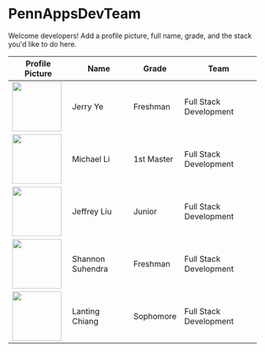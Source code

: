 # PennAppsDevTeam
Welcome developers! Add a profile picture, full name, grade, and the stack you'd like to do here. 

Profile Picture | Name | Grade | Team |
---|---|---|---
| <img src="https://scontent-iad3-1.xx.fbcdn.net/v/t1.0-9/42791987_2144795585532568_7489887046794739712_n.jpg?_nc_cat=102&_nc_oc=AQmR6zfYBiMYtdc7CPg0kbWaBy1EZe-6vjhcZ1X-L27r2nB-RysqaJq8F7TFJ9K5JJ9rVluf-jNySxq9B41yp4tj&_nc_ht=scontent-iad3-1.xx&oh=6f9542a0ff38f32899240137b570e5cc&oe=5E46B5D2" width=100/> | Jerry Ye | Freshman | Full Stack Development
| <img src="https://scontent-iad3-1.xx.fbcdn.net/v/t1.0-9/66792987_1759426120869431_7000381343372673024_n.jpg?_nc_cat=109&_nc_oc=AQnJj8kiSthplBh74fIcEFhy2X-rkqhEap75D997Voj4zeyJnSCpePG9itauu1GSq738PYPDDQCzsyNA1ks9NPU8&_nc_ht=scontent-iad3-1.xx&oh=e5c3eab63a7555b53fb2f12ea362fba2&oe=5E8AFFF3" width=100/> | Michael Li | 1st Master | Full Stack Development
| <img src="https://instagram.fewr1-6.fna.fbcdn.net/vp/1da8c5cfaa55e96142d98f00db4507e7/5E883C19/t51.2885-19/s320x320/66063772_468626933714428_5581785703139770368_n.jpg?_nc_ht=instagram.fewr1-6.fna.fbcdn.net" width=100/> | Jeffrey Liu | Junior | Full Stack Development
| <img src="https://scontent-iad3-1.xx.fbcdn.net/v/t1.0-9/73046159_490859758308916_1040886569726115840_o.jpg?_nc_cat=104&_nc_oc=AQnZ2fzEQCry9mCpj7QePoy61rD_JiMWvd-skDPwCmhXlriQOXUultMHj9GD8a40qSvpzl4OvQzLiKa52ITR6W2D&_nc_ht=scontent-iad3-1.xx&oh=49119ff6fd31508d00e0dc05bcadf0e1&oe=5E4FF927" width=100/> | Shannon Suhendra | Freshman | Full Stack Development
| <img src = "https://scontent-iad3-1.xx.fbcdn.net/v/t1.0-1/p160x160/60957318_2060054907456233_1385483254856941568_n.jpg?_nc_cat=111&_nc_ohc=nfWV7-CZXwUAQmnDrGHHOO1PEhXySvCVYSHbYXQX1-7XH0heIeLoX-riw&_nc_ht=scontent-iad3-1.xx&oh=2e038a3ed5e367ad050b744051baa7c0&oe=5E82FD11" width = 100/> | Lanting Chiang | Sophomore | Full Stack Development
